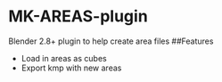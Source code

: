 # MK-AREAS-plugin
Blender 2.8+ plugin to help create area files
##Features
* Load in areas as cubes
* Export kmp with new areas
